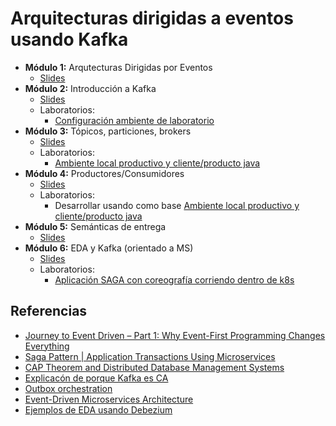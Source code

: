 # Arquitecturas dirigidas a eventos usando Kafka

- **Módulo 1:** Arqutecturas Dirigidas por Eventos
   - [Slides](https://raestrada.github.io/kafka-workshop-modulo01-slides/)
- **Módulo 2:** Introducción a Kafka
   - [Slides](https://raestrada.github.io/kafka-workshop-modulo02-slides/)
   - Laboratorios:
     * [Configuración ambiente de laboratorio](https://github.com/raestrada/kafka-workshop-modulo02-lab1) 
- **Módulo 3:** Tópicos, particiones, brokers
   - [Slides](https://raestrada.github.io/kafka-workshop-modulo03-slides-/)
   - Laboratorios:
      * [Ambiente local productivo y cliente/producto java](https://github.com/raestrada/kafka-workshop-modulo03-lab1)
- **Módulo 4:** Productores/Consumidores
  - [Slides](https://raestrada.github.io/kafka-workshop-modulo04-slides/)
  - Laboratorios:
      * Desarrollar usando como base [Ambiente local productivo y cliente/producto java](https://github.com/raestrada/kafka-workshop-modulo03-lab1)
- **Módulo 5:** Semánticas de entrega
   - [Slides](https://raestrada.github.io/kafka-workshop-modulo05-slides/)
- **Módulo 6:** EDA y Kafka (orientado a MS)
   - [Slides](https://raestrada.github.io/kafka-workshop-modulo06-slides/)
   - Laboratorios:
      * [Aplicación SAGA con coreografía corriendo dentro de k8s](https://github.com/raestrada/kafka-workshop-modulo06-lab1)


## Referencias

- [Journey to Event Driven – Part 1: Why Event-First Programming Changes Everything](https://www.confluent.io/blog/journey-to-event-driven-part-1-why-event-first-thinking-changes-everything/#event-driven-design)
- [Saga Pattern | Application Transactions Using Microservices](https://blog.couchbase.com/saga-pattern-implement-business-transactions-using-microservices-part/)
- [CAP Theorem and Distributed Database Management Systems](https://towardsdatascience.com/cap-theorem-and-distributed-database-management-systems-5c2be977950e)
- [Explicacón de porque Kafka es CA](https://aphyr.com/posts/293-jepsen-kafka)
- [Outbox orchestration](https://www.infoq.com/articles/saga-orchestration-outbox/)
- [Event-Driven Microservices Architecture](https://www.confluent.io/resources/event-driven-microservices/?utm_medium=sem&utm_source=google&utm_campaign=ch.sem_br.nonbrand_tp.prs_tgt.dsa_mt.dsa_rgn.latam_lng.eng_dv.all_con.resources&utm_term=&creative=&device=c&placement=&gclid=CjwKCAjwieuGBhAsEiwA1Ly_nfPruNg5xAtmZG5jLI0umCbonqr1FEHS28BkNh_x09NgdGlc4AHVvhoCpFUQAvD_BwE)
- [Ejemplos de EDA usando Debezium](https://github.com/debezium/debezium-examples)
